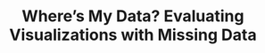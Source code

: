 ---
authors:
- Hayeong Song 
- Danielle Albers Szafir
link: 
tags:
- Information Visualization
- Graphical Perception
- Time Series Data

title: 'Where’s My Data? Evaluating Visualizations with Missing Data '
venue: IEEE VIS
year: 2018
---